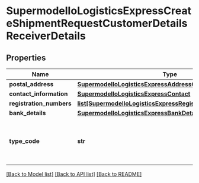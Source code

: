 # SupermodelIoLogisticsExpressCreateShipmentRequestCustomerDetailsReceiverDetails

## Properties
Name | Type | Description | Notes
------------ | ------------- | ------------- | -------------
**postal_address** | [**SupermodelIoLogisticsExpressAddressCreateShipmentRequest**](SupermodelIoLogisticsExpressAddressCreateShipmentRequest.md) |  | 
**contact_information** | [**SupermodelIoLogisticsExpressContact**](SupermodelIoLogisticsExpressContact.md) |  | 
**registration_numbers** | [**list[SupermodelIoLogisticsExpressRegistrationNumbers]**](SupermodelIoLogisticsExpressRegistrationNumbers.md) |  | [optional] 
**bank_details** | [**SupermodelIoLogisticsExpressBankDetails**](SupermodelIoLogisticsExpressBankDetails.md) |  | [optional] 
**type_code** | **str** | Please enter the business party type of the receiver | [optional] 

[[Back to Model list]](../README.md#documentation-for-models) [[Back to API list]](../README.md#documentation-for-api-endpoints) [[Back to README]](../README.md)

